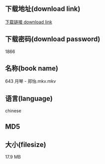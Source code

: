 ## 下载地址(download link)
[下载链接 download link](https://voluble-croquembouche-d321dc.netlify.app/?s=643+%E6%9C%88%E7%90%B4+-+%E9%83%91%E6%80%A1.mkv)

## 下载密码(download password)
1866

## 名称(book name)
643 月琴 - 郑怡.mkv.mkv

## 语言(language)
chinese

## MD5


## 大小(filesize)
17.9 MB

